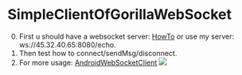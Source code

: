 # SimpleClientOfGorillaWebSocket
0. First u should have a websocket server: [HowTo](https://github.com/gorilla/websocket/blob/master/examples/echo/server.go) or use my server: ws://45.32.40.65:8080/echo.
1. Then test how to connect/sendMsg/disconnect.
2. For more usage: [AndroidWebSocketClient](https://github.com/liuchonghui/AndroidWebSocketClient)
![](https://gist.githubusercontent.com/liuchonghui/277cd9fac31b8cff8c9ccbc3600b55fd/raw/9c4d3b4e17cd95374382d07d85978bac6833370d/ClientSocket.jpeg)

